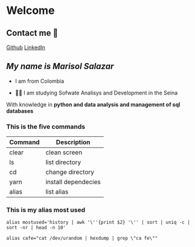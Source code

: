 # Welcome

## Contact me 📲
[Github](https://github.com/marisolSv22)
[Linkedln](https://www.linkedin.com/in/marisol-salazar-valencia-928091242/)


## _My name is Marisol Salazar_

- I am from Colombia

- 👩‍🎓 I am studying Sofwate Analisys and Development in the Seina

With knowledge in **python and data analysis and management of sql databases**

### This is the five commands

| Command | Description         |
| ------- | -----------         |
| clear   | clean screen        |
|  ls     | list directory      |
|  cd     | change directory    |
| yarn    | install dependecies |
| alias   | list alias          |

### This is my alias most used

``` alias mostused='history | awk '\''{print $2} '\'' | sort | uniq -c | sort -nr | head -n 10' ```

``` alias cafe="cat /dev/urandom | hexdump | grep \"ca fe\"" ```

